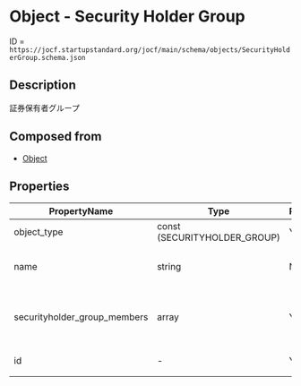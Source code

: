 # Object - Security Holder Group

ID = `https://jocf.startupstandard.org/jocf/main/schema/objects/SecurityHolderGroup.schema.json`

## Description
証券保有者グループ

## Composed from
- [Object](../primitives/objects/Object.md)

## Properties

| PropertyName | Type | Required | Description |
|-------------|------|----------|-------------|
| object_type | const (SECURITYHOLDER_GROUP) | Yes |  |
| name | string | No | 証券保有者グループの名前 |
| securityholder_group_members | array | Yes | 証券保有者グループに属するメンバー |
| id | - | Yes | Objectから継承 |